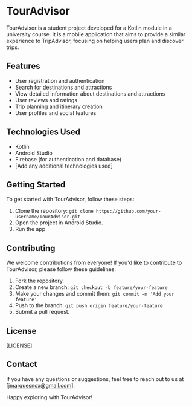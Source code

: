 # TourAdvisor

TourAdvisor is a student project developed for a Kotlin module in a university course. It is a mobile application that aims to provide a similar experience to TripAdvisor, focusing on helping users plan and discover trips.

## Features

- User registration and authentication
- Search for destinations and attractions
- View detailed information about destinations and attractions
- User reviews and ratings
- Trip planning and itinerary creation
- User profiles and social features

## Technologies Used

- Kotlin
- Android Studio
- Firebase (for authentication and database)
- [Add any additional technologies used]

## Getting Started

To get started with TourAdvisor, follow these steps:

1. Clone the repository: `git clone https://github.com/your-username/TourAdvisor.git`
2. Open the project in Android Studio.
3. Run the app

## Contributing

We welcome contributions from everyone! If you'd like to contribute to TourAdvisor, please follow these guidelines:

1. Fork the repository.
2. Create a new branch: `git checkout -b feature/your-feature`
3. Make your changes and commit them: `git commit -m 'Add your feature'`
4. Push to the branch: `git push origin feature/your-feature`
5. Submit a pull request.

## License

[LICENSE]

## Contact

If you have any questions or suggestions, feel free to reach out to us at [jmarquesnox@gmail.com].

Happy exploring with TourAdvisor!